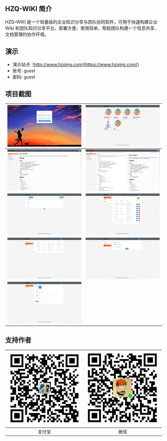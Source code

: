 ## HZQ-WIKI 简介

HZQ-WIKI 是一个轻量级的企业知识分享与团队协同软件，可用于快速构建企业 Wiki 和团队知识分享平台。部署方便，使用简单，帮助团队构建一个信息共享、文档管理的协作环境。

## 演示
- 演示站点:  [http://www.hzqing.com](https://www.hzqing.com/)
- 账号: guest
- 密码: guest

## 项目截图

| ![zhifubo](./docs/images/11.png) | ![wx](./docs/images/22.png)|
| :-:| :-: |
| ![zhifubo](./docs/images/33.png) | ![wx](./docs/images/44.png)|
| ![zhifubo](./docs/images/55.png) | ![wx](./docs/images/66.png)|
| ![zhifubo](./docs/images/77.png) | ![wx](./docs/images/88.png)|
| ![zhifubo](./docs/images/99.png) | |





## 支持作者

| ![zhifubo](./docs/images/zfb.jpg) | ![wx](./docs/images/wx.png)|
| :-:| :-: |
|支付宝|微信|
